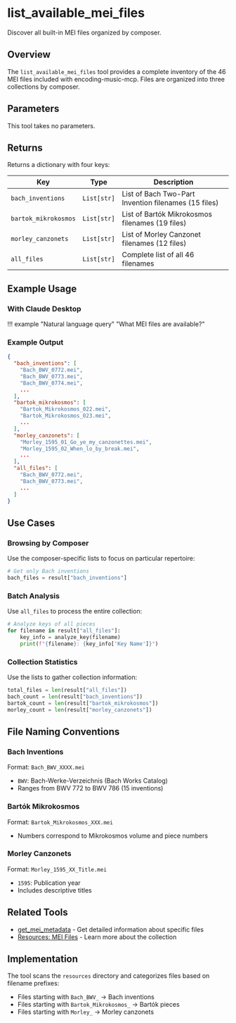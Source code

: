 # list_available_mei_files

Discover all built-in MEI files organized by composer.

## Overview

The `list_available_mei_files` tool provides a complete inventory of the 46 MEI files included with encoding-music-mcp. Files are organized into three collections by composer.

## Parameters

This tool takes no parameters.

## Returns

Returns a dictionary with four keys:

| Key | Type | Description |
|-----|------|-------------|
| `bach_inventions` | `List[str]` | List of Bach Two-Part Invention filenames (15 files) |
| `bartok_mikrokosmos` | `List[str]` | List of Bartók Mikrokosmos filenames (19 files) |
| `morley_canzonets` | `List[str]` | List of Morley Canzonet filenames (12 files) |
| `all_files` | `List[str]` | Complete list of all 46 filenames |

## Example Usage

### With Claude Desktop

!!! example "Natural language query"
    "What MEI files are available?"

### Example Output

```json
{
  "bach_inventions": [
    "Bach_BWV_0772.mei",
    "Bach_BWV_0773.mei",
    "Bach_BWV_0774.mei",
    ...
  ],
  "bartok_mikrokosmos": [
    "Bartok_Mikrokosmos_022.mei",
    "Bartok_Mikrokosmos_023.mei",
    ...
  ],
  "morley_canzonets": [
    "Morley_1595_01_Go_ye_my_canzonettes.mei",
    "Morley_1595_02_When_lo_by_break.mei",
    ...
  ],
  "all_files": [
    "Bach_BWV_0772.mei",
    "Bach_BWV_0773.mei",
    ...
  ]
}
```

## Use Cases

### Browsing by Composer

Use the composer-specific lists to focus on particular repertoire:

```python
# Get only Bach inventions
bach_files = result["bach_inventions"]
```

### Batch Analysis

Use `all_files` to process the entire collection:

```python
# Analyze keys of all pieces
for filename in result["all_files"]:
    key_info = analyze_key(filename)
    print(f"{filename}: {key_info['Key Name']}")
```

### Collection Statistics

Use the lists to gather collection information:

```python
total_files = len(result["all_files"])
bach_count = len(result["bach_inventions"])
bartok_count = len(result["bartok_mikrokosmos"])
morley_count = len(result["morley_canzonets"])
```

## File Naming Conventions

### Bach Inventions
Format: `Bach_BWV_XXXX.mei`

- `BWV`: Bach-Werke-Verzeichnis (Bach Works Catalog)
- Ranges from BWV 772 to BWV 786 (15 inventions)

### Bartók Mikrokosmos
Format: `Bartok_Mikrokosmos_XXX.mei`

- Numbers correspond to Mikrokosmos volume and piece numbers

### Morley Canzonets
Format: `Morley_1595_XX_Title.mei`

- `1595`: Publication year
- Includes descriptive titles

## Related Tools

- [get_mei_metadata](metadata.md) - Get detailed information about specific files
- [Resources: MEI Files](../resources/mei-files.md) - Learn more about the collection

## Implementation

The tool scans the `resources` directory and categorizes files based on filename prefixes:

- Files starting with `Bach_BWV_` → Bach inventions
- Files starting with `Bartok_Mikrokosmos_` → Bartók pieces
- Files starting with `Morley_` → Morley canzonets
